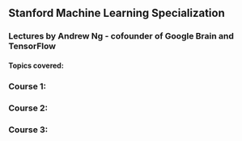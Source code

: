 ## Stanford Machine Learning Specialization
### Lectures by Andrew Ng - cofounder of Google Brain and TensorFlow
#### Topics covered:
### Course 1: 
### Course 2:
### Course 3:
